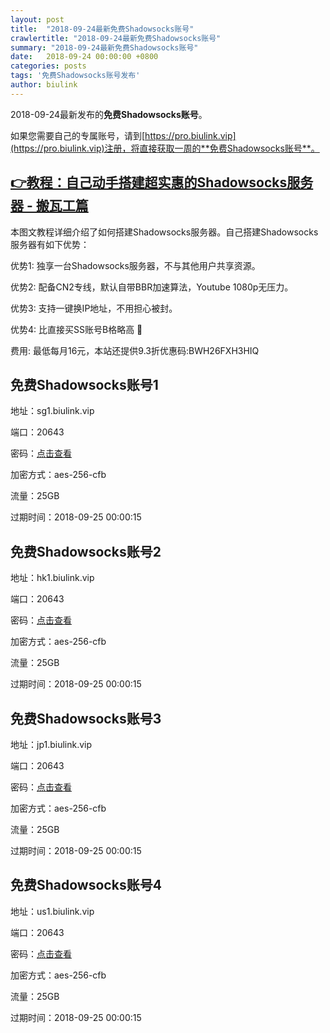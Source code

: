 ```yaml
---
layout: post
title:  "2018-09-24最新免费Shadowsocks账号"
crawlertitle: "2018-09-24最新免费Shadowsocks账号"
summary: "2018-09-24最新免费Shadowsocks账号"
date:   2018-09-24 00:00:00 +0800
categories: posts
tags: '免费Shadowsocks账号发布'
author: biulink
---
```


2018-09-24最新发布的**免费Shadowsocks账号**。

如果您需要自己的专属账号，请到[https://pro.biulink.vip](https://pro.biulink.vip)注册，将直接获取一周的**免费Shadowsocks账号**。

## [👉教程：自己动手搭建超实惠的Shadowsocks服务器 - 搬瓦工篇](https://github.com/Biulink/ShadowsocksTutorials/blob/master/%E6%95%99%E6%82%A8%E8%87%AA%E5%B7%B1%E5%8A%A8%E6%89%8B%E6%90%AD%E5%BB%BA%E8%B6%85%E5%AE%9E%E6%83%A0%E7%9A%84Shadowsocks%E6%9C%8D%E5%8A%A1%E5%99%A8%20-%20%E6%90%AC%E7%93%A6%E5%B7%A5%E7%AF%87.md)
  
  本图文教程详细介绍了如何搭建Shadowsocks服务器。自己搭建Shadowsocks服务器有如下优势：

  优势1: 独享一台Shadowsocks服务器，不与其他用户共享资源。

  优势2: 配备CN2专线，默认自带BBR加速算法，Youtube 1080p无压力。

  优势3: 支持一键换IP地址，不用担心被封。

  优势4: 比直接买SS账号B格略高 🙂

  费用: 最低每月16元，本站还提供9.3折优惠码:BWH26FXH3HIQ
## 免费Shadowsocks账号1

地址：sg1.biulink.vip

端口：20643

密码：[点击查看](https://github.com/Biulink/ShadowsocksTutorials/blob/master/publish/2018-09-24%E6%9C%80%E6%96%B0%E5%85%8D%E8%B4%B9Shadowsocks%E8%B4%A6%E5%8F%B7.md)

加密方式：aes-256-cfb

流量：25GB

过期时间：2018-09-25 00:00:15

## 免费Shadowsocks账号2

地址：hk1.biulink.vip

端口：20643

密码：[点击查看](https://github.com/Biulink/ShadowsocksTutorials/blob/master/publish/2018-09-24%E6%9C%80%E6%96%B0%E5%85%8D%E8%B4%B9Shadowsocks%E8%B4%A6%E5%8F%B7.md)

加密方式：aes-256-cfb

流量：25GB

过期时间：2018-09-25 00:00:15

## 免费Shadowsocks账号3

地址：jp1.biulink.vip

端口：20643

密码：[点击查看](https://github.com/Biulink/ShadowsocksTutorials/blob/master/publish/2018-09-24%E6%9C%80%E6%96%B0%E5%85%8D%E8%B4%B9Shadowsocks%E8%B4%A6%E5%8F%B7.md)

加密方式：aes-256-cfb

流量：25GB

过期时间：2018-09-25 00:00:15

## 免费Shadowsocks账号4

地址：us1.biulink.vip

端口：20643

密码：[点击查看](https://github.com/Biulink/ShadowsocksTutorials/blob/master/publish/2018-09-24%E6%9C%80%E6%96%B0%E5%85%8D%E8%B4%B9Shadowsocks%E8%B4%A6%E5%8F%B7.md)

加密方式：aes-256-cfb

流量：25GB

过期时间：2018-09-25 00:00:15

